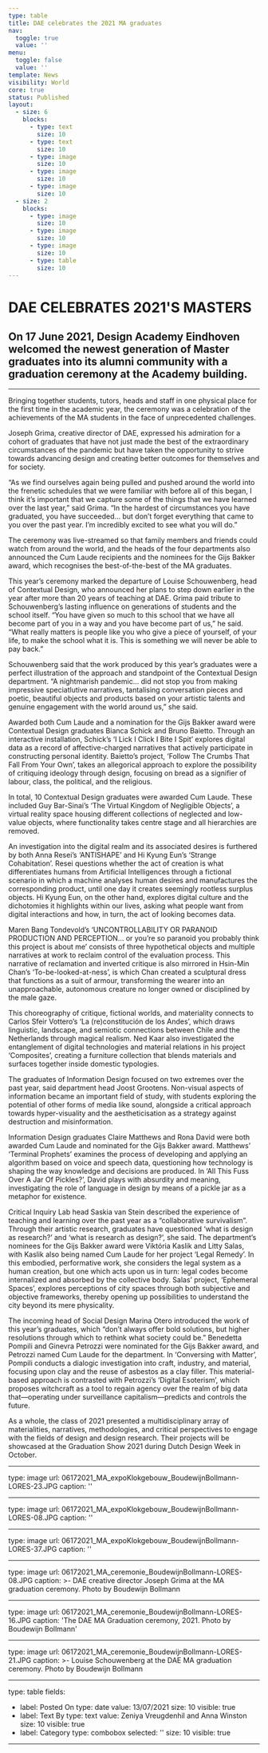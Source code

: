 ```yaml
---
type: table
title: DAE celebrates the 2021 MA graduates
nav:
  toggle: true
  value: ''
menu:
  toggle: false
  value: ''
template: News
visibility: World
core: true
status: Published
layout:
  - size: 6
    blocks:
      - type: text
        size: 10
      - type: text
        size: 10
      - type: image
        size: 10
      - type: image
        size: 10
      - type: image
        size: 10
  - size: 2
    blocks:
      - type: image
        size: 10
      - type: image
        size: 10
      - type: image
        size: 10
      - type: table
        size: 10
---
```


# DAE CELEBRATES 2021'S MASTERS

## On 17 June 2021, Design Academy Eindhoven welcomed the newest generation of Master graduates into its alumni community with a graduation ceremony at the Academy building.

---

Bringing together students, tutors, heads and staff in one physical place for the first time in the academic year, the ceremony was a celebration of the achievements of the MA students in the face of unprecedented challenges.

Joseph Grima, creative director of DAE, expressed his admiration for a cohort of graduates that have not just made the best of the extraordinary circumstances of the pandemic but have taken the opportunity to strive towards advancing design and creating better outcomes for themselves and for society. 

“As we find ourselves again being pulled and pushed around the world into the frenetic schedules that we were familiar with before all of this began, I think it’s important that we capture some of the things that we have learned over the last year,” said Grima. “In the hardest of circumstances you have graduated, you have succeeded… but don’t forget everything that came to you over the past year. I’m incredibly excited to see what you will do.”

The ceremony was live-streamed so that family members and friends could watch from around the world, and the heads of the four departments also announced the Cum Laude recipients and the nominees for the Gijs Bakker award, which recognises the best-of-the-best of the MA graduates.

This year’s ceremony marked the departure of Louise Schouwenberg, head of Contextual Design, who announced her plans to step down earlier in the year after more than 20 years of teaching at DAE. Grima paid tribute to Schouwenberg’s lasting influence on generations of students and the school itself. “You have given so much to this school that we have all become part of you in a way and you have become part of us,” he said. “What really matters is people like you who give a piece of yourself, of your life, to make the school what it is. This is something we will never be able to pay back.” 

Schouwenberg said that the work produced by this year’s graduates were a perfect illustration of the approach and standpoint of the Contextual Design department. “A nightmarish pandemic... did not stop you from making impressive speciatlutive narratives, tantalising conversation pieces and poetic, beautiful objects and products based on your artistic talents and genuine engagement with the world around us,” she said. 
 
Awarded both Cum Laude and a nomination for the Gijs Bakker award were Contextual Design graduates Bianca Schick and Bruno Baietto. Through an interactive installation, Schick’s ‘I Lick I Click I Bite I Spit’ explores digital data as a record of affective-charged narratives that actively participate in constructing personal identity. Baietto’s project, ‘Follow The Crumbs That Fall From Your Own’, takes an allegorical approach to explore the possibility of critiquing ideology through design, focusing on bread as a signifier of labour, class, the political, and the religious. 

In total, 10 Contextual Design graduates were awarded Cum Laude. These included Guy Bar-Sinai’s ‘The Virtual Kingdom of Negligible Objects’, a virtual reality space housing different collections of neglected and low-value objects, where functionality takes centre stage and all hierarchies are removed. 

An investigation into the digital realm and its associated desires is furthered by both Anna Resei’s ‘ANTISHAPE’ and Hi Kyung Eun’s ‘Strange Cohabitation’. Resei questions whether the act of creation is what differentiates humans from Artificial Intelligences through a fictional scenario in which a machine analyses human desires and manufactures the corresponding product, until one day it creates seemingly rootless surplus objects. Hi Kyung Eun, on the other hand, explores digital culture and the dichotomies it highlights within our lives, asking what people want from digital interactions and how, in turn, the act of looking becomes data. 

Maren Bang Tondevold’s ‘UNCONTROLLABILITY OR PARANOID PRODUCTION AND PERCEPTION… or you’re so paranoid you probably think this project is about me’ consists of three hypothetical objects and multiple narratives at work to reclaim control of the evaluation process. This narrative of reclamation and inverted critique is also mirrored in Hsin-Min Chan’s ‘To-be-looked-at-ness’, is which Chan created a sculptural dress that functions as a suit of armour, transforming the wearer into an unapproachable, autonomous creature no longer owned or disciplined by the male gaze. 

This choreography of critique, fictional worlds, and materiality connects to Carlos Sfeir Vottero’s ‘La (re)constitución de los Andes’, which draws linguistic, landscape, and semiotic connections between Chile and the Netherlands through magical realism. Ned Kaar also investigated the entanglement of digital technologies and material relations in his project ‘Composites’, creating a furniture collection that blends materials and surfaces together inside domestic typologies. 
 
The graduates of Information Design focused on two extremes over the past year, said department head Joost Grootens. Non-visual aspects of information became an important field of study, with students exploring the potential of other forms of media like sound, alongside a critical approach towards hyper-visuality and the aestheticisation as a strategy against destruction and misinformation. 

Information Design graduates Claire Matthews and Rona David were both awarded Cum Laude and nominated for the Gijs Bakker award. Matthews’ ‘Terminal Prophets’ examines the process of developing and applying an algorithm based on voice and speech data, questioning how technology is shaping the way knowledge and decisions are produced. In ‘All This Fuss Over A Jar Of Pickles?’, David plays with absurdity and meaning, investigating the role of language in design by means of a pickle jar as a metaphor for existence.

Critical Inquiry Lab head Saskia van Stein described the experience of teaching and learning over the past year as a “collaborative survivalism”. Through their artistic research, graduates have questioned ‘what is design as research?’ and ‘what is research as design?’, she said. The department’s nominees for the Gijs Bakker award were Viktória Kaslik and Litty Salas, with Kaslik also being named Cum Laude for her project ‘Legal Remedy’. In this embodied, performative work, she considers the legal system as a human creation, but one which acts upon us in turn: legal codes become internalized and absorbed by the collective body. Salas’ project, ‘Ephemeral Spaces’, explores perceptions of city spaces through both subjective and objective frameworks, thereby opening up possibilities to understand the city beyond its mere physicality.

The incoming head of Social Design Marina Otero introduced the work of this year’s graduates, which “don’t always offer bold solutions, but higher resolutions through which to rethink what society could be.” Benedetta Pompili and Ginevra Petrozzi were nominated for the Gijs Bakker award, and Petrozzi named Cum Laude for the department. In ‘Conversing with Matter’, Pompili conducts a dialogic investigation into craft, industry, and material, focusing upon clay and the reuse of asbestos as a clay filler. This material-based approach is contrasted with Petrozzi’s ‘Digital Esoterism’, which proposes witchcraft as a tool to regain agency over the realm of big data that—operating under surveillance capitalism—predicts and controls the future.

As a whole, the class of 2021 presented a multidisciplinary array of materialities, narratives, methodologies, and critical perspectives to engage with the fields of design and design research. Their projects will be showcased at the Graduation Show 2021 during Dutch Design Week in October.

---

type: image
url: 06172021_MA_expoKlokgebouw_BoudewijnBollmann-LORES-23.JPG
caption: ''

---

type: image
url: 06172021_MA_expoKlokgebouw_BoudewijnBollmann-LORES-08.JPG
caption: ''

---

type: image
url: 06172021_MA_expoKlokgebouw_BoudewijnBollmann-LORES-37.JPG
caption: ''

---

type: image
url: 06172021_MA_ceremonie_BoudewijnBollmann-LORES-08.JPG
caption: >-
  DAE creative director Joseph Grima at the MA graduation ceremony. Photo by
  Boudewijn Bollmann

---

type: image
url: 06172021_MA_ceremonie_BoudewijnBollmann-LORES-16.JPG
caption: 'The DAE MA Graduation ceremony, 2021. Photo by Boudewijn Bollmann'

---

type: image
url: 06172021_MA_ceremonie_BoudewijnBollmann-LORES-21.JPG
caption: >-
  Louise Schouwenberg at the DAE MA graduation ceremony. Photo by Boudewijn
  Bollmann

---

type: table
fields:
  - label: Posted On
    type: date
    value: 13/07/2021
    size: 10
    visible: true
  - label: Text By
    type: text
    value: Zeniya Vreugdenhil and Anna Winston
    size: 10
    visible: true
  - label: Category
    type: combobox
    selected: ''
    size: 10
    visible: true

---
